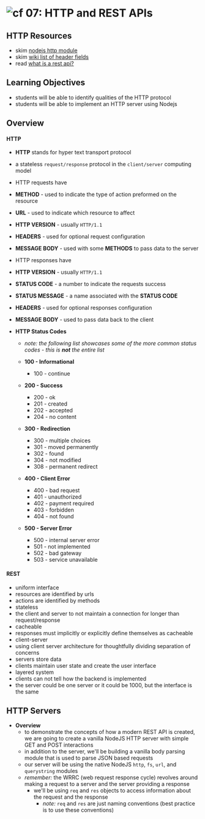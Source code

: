 ![cf](http://i.imgur.com/7v5ASc8.png) 07: HTTP and REST APIs
===

## HTTP Resources
* skim [nodejs http module]
* skim [wiki list of header fields]
* read [what is a rest api?]

## Learning Objectives
* students will be able to identify qualities of the HTTP protocol
* students will be able to implement an HTTP server using Nodejs

## Overview
#### HTTP
* **HTTP** stands for hyper text transport protocol
* a stateless `request/response` protocol in the `client/server` computing model
* HTTP requests have
 * **METHOD** - used to indicate the type of action preformed on the resource
 * **URL** - used to indicate which resource to affect
 * **HTTP VERSION** - usually `HTTP/1.1`
 * **HEADERS** - used for optional request configuration
 * **MESSAGE BODY** - used with some **METHODS** to pass data to the server

* HTTP responses have
 * **HTTP VERSION** - usually `HTTP/1.1`
 * **STATUS CODE** - a number to indicate the requests success
 * **STATUS MESSAGE** - a name associated with the **STATUS CODE**
 * **HEADERS** - used for optional responses configuration
 * **MESSAGE BODY** - used to pass data back to the client

* **HTTP Status Codes**
  * _note: the following list showcases some of the more common status codes - this is **not** the entire list_

  * **100 - Informational**
    * 100 - continue

  * **200 - Success**
    * 200 - ok
    * 201 - created
    * 202 - accepted
    * 204 - no content

  * **300 - Redirection**
    * 300 - multiple choices
    * 301 - moved permanently
    * 302 - found
    * 304 - not modified
    * 308 - permanent redirect

  * **400 - Client Error**
    * 400 - bad request
    * 401 - unauthorized
    * 402 - payment required
    * 403 - forbidden
    * 404 - not found

  * **500 - Server Error**
    * 500 - internal server error
    * 501 - not implemented
    * 502 - bad gateway
    * 503 - service unavailable

#### REST
* uniform interface
 * resources are identified by urls
 * actions are identified by methods
* stateless
 * the client and server to not maintain a connection for longer than request/response
* cacheable
 * responses must implicitly or explicitly define themselves as cacheable
* client-server
 * using client server architecture for thoughtfully dividing separation of concerns
 * servers store data
 * clients maintain user state and create the user interface
* layered system
 * clients can not tell how the backend is implemented
 * the server could be one server or it could be 1000, but the interface is the same

## HTTP Servers
  * **Overview**
    * to demonstrate the concepts of how a modern REST API is created, we are going to create a vanilla NodeJS HTTP server with simple GET and POST interactions
    * in addition to the server, we'll be building a vanilla body parsing module that is used to parse JSON based requests
    * our server will be using the native NodeJS `http`, `fs`, `url`, and `querystring` modules
    * _remember:_ the WRRC (web request response cycle) revolves around making a request to a server and the server providing a response
      * we'll be using `req` and `res` objects to access information about the request and the response
        * _note:_ `req` and `res` are just naming conventions (best practice is to use these conventions)

<!--links -->
[nodejs http module]: https://nodejs.org/api/http.html
[what is a rest api?]: https://medium.com/@lazlojuly/what-is-a-restful-api-fabb8dc2afeb#.nm7uiiltt
[wiki list of header fields]: https://en.wikipedia.org/wiki/List_of_HTTP_header_fields#Request_fields

